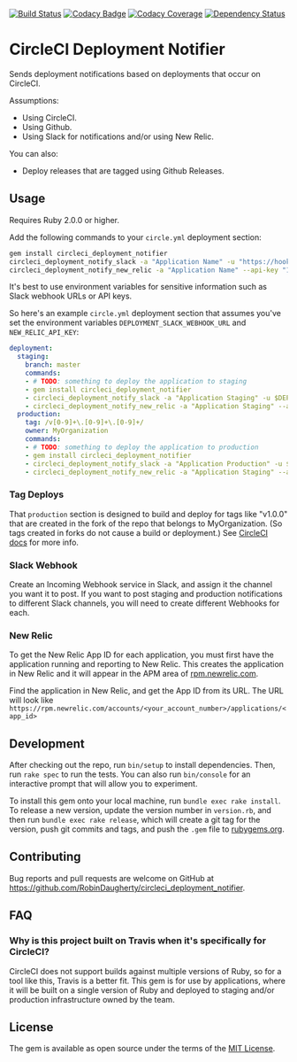 [![Build Status](https://travis-ci.org/RobinDaugherty/circleci_deployment_notifier.svg?branch=master)](https://travis-ci.org/RobinDaugherty/circleci_deployment_notifier)
[![Codacy Badge](https://api.codacy.com/project/badge/Grade/b76abb83eb5449499cbe3740c147715e)](https://www.codacy.com/app/robindaugherty/circleci_deployment_notifier?utm_source=github.com&amp;utm_medium=referral&amp;utm_content=RobinDaugherty/circleci_deployment_notifier&amp;utm_campaign=Badge_Grade)
[![Codacy Coverage](https://api.codacy.com/project/badge/Coverage/b76abb83eb5449499cbe3740c147715e)](https://www.codacy.com/app/robindaugherty/circleci_deployment_notifier?utm_source=github.com&utm_medium=referral&utm_content=RobinDaugherty/circleci_deployment_notifier&utm_campaign=Badge_Coverage)
[![Dependency Status](https://gemnasium.com/badges/github.com/RobinDaugherty/circleci_deployment_notifier.svg)](https://gemnasium.com/github.com/RobinDaugherty/circleci_deployment_notifier)

# CircleCI Deployment Notifier

Sends deployment notifications based on deployments that occur on CircleCI.

Assumptions:

- Using CircleCI.
- Using Github.
- Using Slack for notifications and/or using New Relic.

You can also:

- Deploy releases that are tagged using Github Releases.

## Usage

Requires Ruby 2.0.0 or higher.

Add the following commands to your `circle.yml` deployment section:

```sh
gem install circleci_deployment_notifier
circleci_deployment_notify_slack -a "Application Name" -u "https://hooks.slack.com/services/WEBHOOK"
circleci_deployment_notify_new_relic -a "Application Name" --api-key "12345abcde" --app-id "12345678"
```

It's best to use environment variables for sensitive information such as Slack webhook URLs or API keys.

So here's an example `circle.yml` deployment section that 
assumes you've set the environment variables `DEPLOYMENT_SLACK_WEBHOOK_URL` and `NEW_RELIC_API_KEY`:
```yml
deployment:
  staging:
    branch: master
    commands:
    - # TODO: something to deploy the application to staging
    - gem install circleci_deployment_notifier
    - circleci_deployment_notify_slack -a "Application Staging" -u $DEPLOYMENT_SLACK_WEBHOOK_URL
    - circleci_deployment_notify_new_relic -a "Application Staging" --api-key $NEW_RELIC_API_KEY --app-id "12345678"
  production:
    tag: /v[0-9]+\.[0-9]+\.[0-9]+/
    owner: MyOrganization
    commands:
    - # TODO: something to deploy the application to production
    - gem install circleci_deployment_notifier
    - circleci_deployment_notify_slack -a "Application Production" -u $DEPLOYMENT_SLACK_WEBHOOK_URL
    - circleci_deployment_notify_new_relic -a "Application Staging" --api-key $NEW_RELIC_API_KEY --app-id "87654321"
```

### Tag Deploys
That `production` section is designed to build and deploy for tags like "v1.0.0" that are created in
the fork of the repo that belongs to MyOrganization.
(So tags created in forks do not cause a build or deployment.)
See [CircleCI docs](https://circleci.com/docs/configuration/#tags) for more info.

### Slack Webhook

Create an Incoming Webhook service in Slack, and assign it the channel you want it to post.
If you want to post staging and production notifications to different Slack channels, you will need
to create different Webhooks for each.

### New Relic

To get the New Relic App ID for each application, you must first have the application running and
reporting to New Relic.
This creates the application in New Relic and it will appear in the APM area of
[rpm.newrelic.com](https://rpm.newrelic.com).

Find the application in New Relic, and get the App ID from its URL.
The URL will look like `https://rpm.newrelic.com/accounts/<your_account_number>/applications/<app_id>`

## Development

After checking out the repo, run `bin/setup` to install dependencies. Then, run `rake spec` to run the tests. You can also run `bin/console` for an interactive prompt that will allow you to experiment.

To install this gem onto your local machine, run `bundle exec rake install`. To release a new version, update the version number in `version.rb`, and then run `bundle exec rake release`, which will create a git tag for the version, push git commits and tags, and push the `.gem` file to [rubygems.org](https://rubygems.org).

## Contributing

Bug reports and pull requests are welcome on GitHub at https://github.com/RobinDaugherty/circleci_deployment_notifier.

## FAQ

### Why is this project built on Travis when it's specifically for CircleCI?

CircleCI does not support builds against multiple versions of Ruby, so for a tool like this, Travis
is a better fit.
This gem is for use by applications, where it will be built on a single version of Ruby and deployed
to staging and/or production infrastructure owned by the team.

## License

The gem is available as open source under the terms of the [MIT License](http://opensource.org/licenses/MIT).
